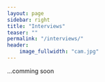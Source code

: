 ```yaml
---
layout: page
sidebar: right
title: "Interviews"
teaser: ""
permalink: "/interviews/"
header:
    image_fullwidth: "cam.jpg"
---
```

...comming soon
